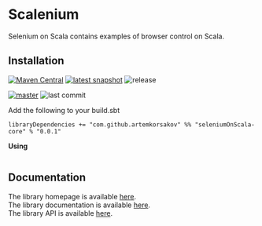 # Scalenium

Selenium on Scala contains examples of browser control on Scala.

## Installation

[![Maven Central](https://img.shields.io/maven-central/v/com.github.artemkorsakov/algorithms-core_2.13.svg?label=Maven%20Central&color=success)](https://search.maven.org/search?q=g:%22com.github.artemkorsakov%22%20AND%20a:%22algorithms-core_2.13%22)
[![latest snapshot](https://img.shields.io/nexus/s/https/oss.sonatype.org/com.github.artemkorsakov/algorithms-core_2.13.svg?label=latest%20snapshot&color=success)](https://oss.sonatype.org/content/repositories/snapshots/com/github/artemkorsakov/algorithms-core_2.13/)
![release](https://img.shields.io/github/v/release/artemkorsakov/algorithms?include_prereleases)

[![master](https://img.shields.io/travis/com/artemkorsakov/algorithms/master?label=master)](https://travis-ci.com/artemkorsakov/algorithms)
![last commit](https://img.shields.io/github/last-commit/artemkorsakov/algorithms)

Add the following to your build.sbt

```
libraryDependencies += "com.github.artemkorsakov" %% "seleniumOnScala-core" % "0.0.1"
```

**Using**

```scala

```

## Documentation

The library homepage is available [here](https://artemkorsakov.github.io/scalenium/).
<br>The library documentation is available [here](https://artemkorsakov.github.io/scalenium/docs/).
<br>The library API is available [here](https://artemkorsakov.github.io/scalenium/api/).
